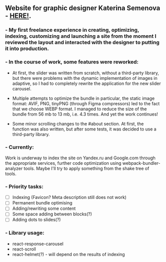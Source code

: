 ## Website for graphic designer **Katerina Semenova** - [HERE!](https://katerinasemenova.ru).
### - My first freelance experience in creating, optimizing, indexing, customizing and launching a site from the moment I reviewed the layout and interacted with the designer to putting it into production.

### - In the course of work, some features  were reworked:
 * At first, the slider was written from scratch, without a third-party library, but there were problems with the dynamic
implementation of images in adaptive, so I had to completely rewrite the application for the new slider carousel.

 * Multiple attempts to optimize the bundle in particular, the static image format: AVIF, PNG, tinyPNG (through Figma
compressors) led to the fact that we choose WEBP format. I managed to reduce the size of the bundle from 56 mb
to 13 mb, i.e. 4.3 times. And yet the work continues!

 * Some minor scrolling changes to the #about section. At first, the function was also written, but after some tests, it
was decided to use a third-party library.


### - Currently:
Work is underway to index the site on Yandex.ru and Google.com through the appropriate services, further
code optimization using webpack-bundler-analyzer tools. Maybe I'll try to apply something from the shake tree of tools.

### - Priority tasks: 
- [ ] Indexing (Favicon? Meta description still does not work)
- [ ] Permanent bundle optimising
- [ ] Adding/rewriting some content
- [ ] Some space adding between blocks(?)
- [ ] Adding dots to slides(?)

### - Library usage:
 * react-response-carousel
 * react-scroll
 * react-helmet(?) - will depend on the results of indexing